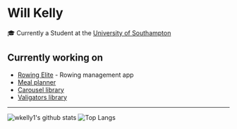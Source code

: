# Will Kelly

🎓 Currently a Student at the [University of Southampton](https://www.southampton.ac.uk/)

## Currently working on

- [Rowing Elite](https://www.rowingelite.co.uk) - Rowing management app
- [Meal planner](https://github.com/wkelly1/Meal-planner)
- [Carousel library](https://www.npmjs.com/package/carousel-slideshow)
- [Valigators library](https://github.com/wkelly1/Valigators)
---

![wkelly1's github stats](https://github-readme-stats.vercel.app/api?username=wkelly1&show_icons=true&hide_border=true&count_private=true)  ![Top Langs](https://github-readme-stats.vercel.app/api/top-langs/?username=wkelly1&layout=compact&hide_border=true)
